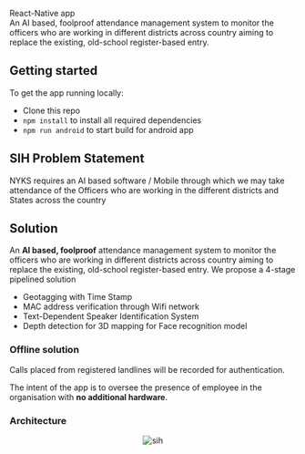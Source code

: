 React-Native app<br>
An AI based, foolproof attendance management system to monitor the officers who are working in different districts across country aiming to replace the existing, old-school register-based entry.


## Getting started

To get the app running locally:

- Clone this repo
- `npm install` to install all required dependencies
- `npm run android` to start build for android app

## SIH Problem Statement
NYKS requires an AI based software / Mobile through which we may take attendance of the Officers who are working in the different districts and States across the country

## Solution
An **AI based, foolproof** attendance management system to monitor the officers who are working in different districts across country aiming to replace the existing, old-school register-based entry.
We propose a 4-stage pipelined solution 
* Geotagging with Time Stamp
* MAC address verification through Wifi network 
* Text-Dependent Speaker Identification System
* Depth detection for 3D mapping for Face recognition model


### Offline solution 
Calls placed from registered landlines will be recorded for authentication.
 
The intent of the app is to oversee the presence of employee in the 
organisation with **no additional hardware**.

### Architecture

<div align="center"> 
    <img src="https://i.ibb.co/c8F1gCJ/sih.png" alt="sih" border="0" />
</div>

